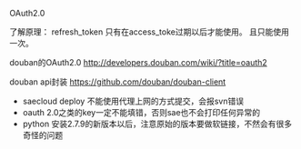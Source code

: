 OAuth2.0


了解原理：
refresh_token 只有在access_toke过期以后才能使用。
且只能使用一次。

douban的OAuth2.0
http://developers.douban.com/wiki/?title=oauth2

douban api封装
https://github.com/douban/douban-client


- saecloud deploy 不能使用代理上网的方式提交，会报svn错误
- oauth 2.0之类的key一定不能填错，否则sae也不会打印任何异常的
- python 安装2.7.9的新版本以后，注意原始的版本要做软链接，不然会有很多奇怪的问题
